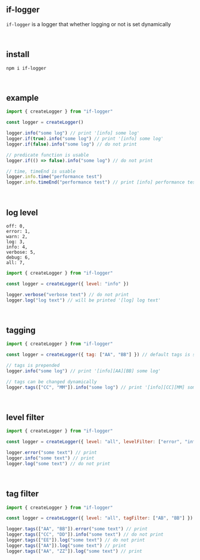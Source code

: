 ## if-logger

`if-logger` is a logger that whether logging or not is set dynamically

<br>

## install

```
npm i if-logger
```

<br>

## example

```javascript
import { createLogger } from "if-logger"

const logger = createLogger()

logger.info("some log") // print '[info] some log'
logger.if(true).info("some log") // print '[info] some log'
logger.if(false).info("some log") // do not print

// predicate function is usable
logger.if(() => false).info("some log") // do not print

// time, timeEnd is usable
logger.info.time("performance test")
logger.info.timeEnd("performance test") // print [info] performance test 12.13423sms
```

<br>

## log level

```
off: 0,
error: 1,
warn: 2,
log: 3,
info: 4,
verbose: 5,
debug: 6,
all: 7,
```

```javascript
import { createLogger } from "if-logger"

const logger = createLogger({ level: "info" })

logger.verbose("verbose text") // do not print
logger.log("log text") // will be printed '[log] log text'
```

<br>

## tagging

```javascript
import { createLogger } from "if-logger"

const logger = createLogger({ tag: ["AA", "BB"] }) // default tags is set

// tags is prepended
logger.info("some log") // print '[info][AA][BB] some log'

// tags can be changed dynamically
logger.tags(["CC", "MM"]).info("some log") // print '[info][CC][MM] some log'
```

<br>

## level filter

```javascript
import { createLogger } from "if-logger"

const logger = createLogger({ level: "all", levelFilter: ["error", "info"] })

logger.error("some text") // print
logger.info("some text") // print
logger.log("some text") // do not print
```

<br>

## tag filter

```javascript
import { createLogger } from "if-logger"

const logger = createLogger({ level: "all", tagFilter: ["AB", "BB"] })

logger.tags(["AA", "BB"]).error("some text") // print
logger.tags(["CC", "DD"]).info("some text") // do not print
logger.tags(["EE"]).log("some text") // do not print
logger.tags(["AA"]).log("some text") // print
logger.tags(["AA", "ZZ"]).log("some text") // print
```
